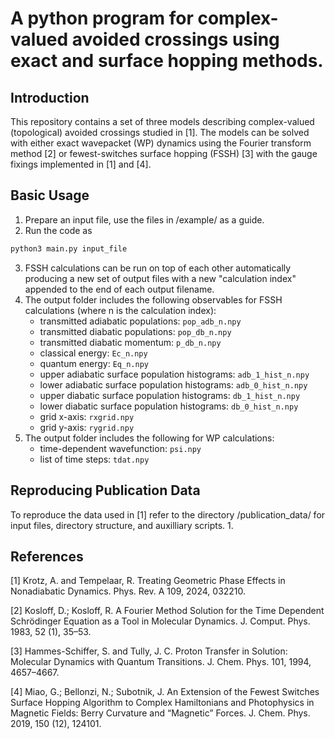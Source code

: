 # A python program for complex-valued avoided crossings using exact and surface hopping methods. 

## Introduction
This repository contains a set of three models describing complex-valued (topological) avoided crossings 
studied in [1].
The models can be solved with either exact wavepacket (WP) dynamics using the Fourier transform method [2] or
fewest-switches surface hopping (FSSH) [3] with the gauge fixings implemented in [1] and [4].


## Basic Usage
1. Prepare an input file, use the files in /example/ as a guide.
2. Run the code as
```python
python3 main.py input_file
```
3. FSSH calculations can be run on top of each other automatically producing a new 
set of output files with a new "calculation index" appended to the end of each output
filename. 
3. The output folder includes the following observables for FSSH calculations (where n is the calculation index):
   * transmitted adiabatic populations: `pop_adb_n.npy`
   * transmitted diabatic populations: `pop_db_n.npy` 
   * transmitted diabatic momentum: `p_db_n.npy`
   * classical energy: `Ec_n.npy`
   * quantum energy: `Eq_n.npy`
   * upper adiabatic surface population histograms: `adb_1_hist_n.npy`
   * lower adiabatic surface population histograms: `adb_0_hist_n.npy`
   * upper diabatic surface population histograms: `db_1_hist_n.npy`
   * lower diabatic surface population histograms: `db_0_hist_n.npy`
   * grid x-axis: `rxgrid.npy`
   * grid y-axis: `rygrid.npy`
4. The output folder includes the following for WP calculations:
   * time-dependent wavefunction: `psi.npy`
   * list of time steps: `tdat.npy`

## Reproducing Publication Data
To reproduce the data used in [1] refer to the directory /publication_data/ for input
files, directory structure, and auxilliary scripts. 
1. 





## References
[1] Krotz, A. and Tempelaar, R. Treating Geometric Phase Effects in Nonadiabatic Dynamics.
Phys. Rev. A 109, 2024, 032210.

[2] Kosloff, D.; Kosloff, R. A Fourier Method Solution for the Time Dependent Schrödinger Equation
as a Tool in Molecular Dynamics. J. Comput. Phys. 1983, 52 (1), 35–53.

[3] Hammes-Schiffer, S. and Tully, J. C. Proton Transfer in Solution: Molecular Dynamics with
Quantum Transitions. J. Chem. Phys. 101, 1994, 4657–4667.

[4] Miao, G.; Bellonzi, N.; Subotnik, J. An Extension of the Fewest Switches Surface Hopping 
Algorithm to Complex Hamiltonians and Photophysics in Magnetic Fields: Berry Curvature and 
“Magnetic” Forces. J. Chem. Phys. 2019, 150 (12), 124101.
